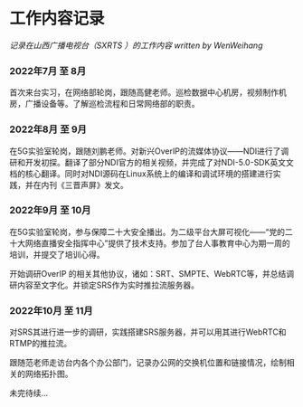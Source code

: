 # 工作内容记录

*记录在山西广播电视台（SXRTS ）的工作内容  written by WenWeihang*

### 2022年7月 至 8月

首次来台实习，在网络部轮岗，跟随高健老师。巡检数据中心机房，视频制作机房，广播设备等。了解巡检流程和日常网络部的职责。

### 2022年8月 至 9月

在5G实验室轮岗，跟随刘鹏老师。对新兴OverIP的流媒体协议——NDI进行了调研和开发初探。翻译了部分NDI官方的相关视频，并完成了对NDI-5.0-SDK英文文档的核心翻译。同时对NDI源码在Linux系统上的编译和调试环境的搭建进行实践，并在内刊《三晋声屏》发文。

### 2022年9月 至 10月

在5G实验室轮岗，参与保障二十大安全播出。为二级平台大屏可视化——“党的二十大网络直播安全指挥中心”提供了技术支持。参加了台人事教育中心为期一周的培训，并提交了培训心得。

开始调研OverIP 的相关其他协议，诸如：SRT、SMPTE、WebRTC等，并总结调研内容至文字化。并锁定SRS作为实时推拉流服务器。

### 2022年10月 至 11月

对SRS其进行进一步的调研，实践搭建SRS服务器，并可以用其进行WebRTC和RTMP的推拉流。

跟随范老师走访台内各个办公部门，记录办公网的交换机位置和链接情况，绘制相关的网络拓扑图。

未完待续...